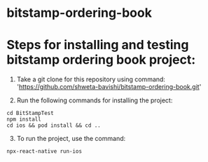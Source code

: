 # bitstamp-ordering-book

Steps for installing and testing bitstamp ordering book project:
=======================================

1. Take a git clone for this repository using command: 'https://github.com/shweta-bavishi/bitstamp-ordering-book.git'

2. Run the following commands for installing the project:
```
cd BitStampTest
npm install
cd ios && pod install && cd ..
```

3. To run the project, use the command:
```
npx-react-native run-ios
```
